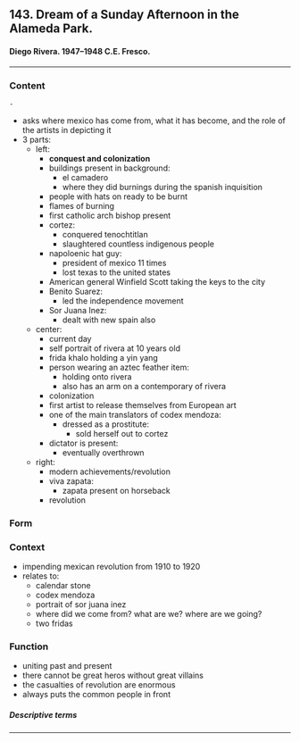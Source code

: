 <!-- order:19 -->
## 143. Dream of a Sunday Afternoon in the Alameda Park. 

#### Diego Rivera. 1947–1948 C.E. Fresco.

---

### Content
    - 
- asks where mexico has come from, what it has become, and the role of the artists in depicting it
- 3 parts:
  - left:
    - **conquest and colonization**
    - buildings present in background:
      - el camadero
      - where they did burnings during the spanish inquisition
    - people with hats on ready to be burnt
    - flames of burning
    - first catholic arch bishop present
    - cortez:
      - conquered tenochtitlan
      - slaughtered countless indigenous people
    - napoloenic hat guy:
      - president of mexico 11 times
      - lost texas to the united states
    - American general Winfield Scott taking the keys to the city
    - Benito  Suarez:
      - led the independence movement
    - Sor Juana Inez:
      - dealt with new spain also
  - center:
    - current day
    - self portrait of rivera at 10 years old
    - frida khalo holding a yin yang
    - person wearing an aztec feather item:
      - holding onto rivera
      - also has an arm on a contemporary of rivera
    - colonization
    - first artist to release themselves from European art
    - one of the main translators of codex mendoza:
      - dressed as a prostitute:
        - sold herself out to cortez
    - dictator is present:
      - eventually overthrown
  - right:
    - modern achievements/revolution 
    - viva zapata:
      - zapata present on horseback
    - revolution

### Form

### Context
- impending mexican revolution from 1910 to 1920
- relates to:
  - calendar stone
  - codex mendoza
  - portrait of sor juana inez
  - where did we come from? what are we? where are we going?
  - two fridas

### Function
- uniting past and present
- there cannot be great heros without great villains
- the casualties of revolution are enormous
- always puts the common people in front

##### Descriptive terms

---
